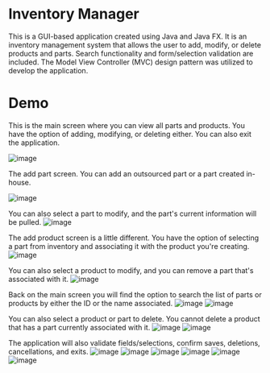 # Inventory Manager

This is a GUI-based application created using Java and Java FX. It is an inventory management system that allows the user to add, modify, or delete products and parts. Search functionality and form/selection validation are included. The Model View Controller (MVC) design pattern was utilized to develop the application.

# Demo

This is the main screen where you can view all parts and products. You have the option of adding, modifying, or deleting either. You can also exit the application.

![image](https://user-images.githubusercontent.com/77899871/153315311-50186c52-29d7-47bd-818e-c82ec7969b70.png)

The add part screen. You can add an outsourced part or a part created in-house.

![image](https://user-images.githubusercontent.com/77899871/153315684-eee06f56-57f8-4323-9930-1366ad3cac5e.png)

You can also select a part to modify, and the part's current information will be pulled.
![image](https://user-images.githubusercontent.com/77899871/153315857-3db9fc91-3a46-4e4e-8908-11be0b383d59.png)

The add product screen is a little different. You have the option of selecting a part from inventory and associating it with the product you're creating.
![image](https://user-images.githubusercontent.com/77899871/153315946-24d622b5-f1a0-413b-b4a6-a5530469504f.png)

You can also select a product to modify, and you can remove a part that's associated with it.
![image](https://user-images.githubusercontent.com/77899871/153316121-4102de82-86a7-4b54-b63f-cc76bb1052b5.png)

Back on the main screen you will find the option to search the list of parts or products by either the ID or the name associated.
![image](https://user-images.githubusercontent.com/77899871/153316199-aa20d991-2699-48cc-84c8-20b2346eda39.png)
![image](https://user-images.githubusercontent.com/77899871/153316219-bb039aa8-5ad5-4fb1-a2a0-5fdef21bc137.png)

You can also select a product or part to delete. You cannot delete a product that has a part currently associated with it.
![image](https://user-images.githubusercontent.com/77899871/153316455-ef5f8e7b-2e79-4d00-9326-efa2b80ba55b.png)
![image](https://user-images.githubusercontent.com/77899871/153316467-cb9e3542-584b-4070-8889-8b4bd4120c0f.png)


The application will also validate fields/selections, confirm saves, deletions, cancellations, and exits.
![image](https://user-images.githubusercontent.com/77899871/153316305-e49c306f-096e-43cc-8480-6e3a9ab08df0.png)
![image](https://user-images.githubusercontent.com/77899871/153316340-3e1b080f-00db-4ab8-a762-eca634bf590c.png)
![image](https://user-images.githubusercontent.com/77899871/153316353-8259b2a7-1164-4d92-802d-82eb24a5ffe2.png)
![image](https://user-images.githubusercontent.com/77899871/153316372-2417f358-cca3-4334-bc87-8aac1697594e.png)
![image](https://user-images.githubusercontent.com/77899871/153316385-c47b0037-4c74-498a-b29a-554518c4fea8.png)
![image](https://user-images.githubusercontent.com/77899871/153316715-472e7e26-6e87-4b31-8590-7609308e830a.png)


